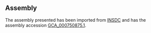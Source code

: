 
Assembly
--------

The assembly presented has been imported from 
[INSDC](http://www.insdc.org) and has the assembly accession
[GCA\_000750875.1](http://www.ebi.ac.uk/ena/data/view/GCA_000750875.1).

